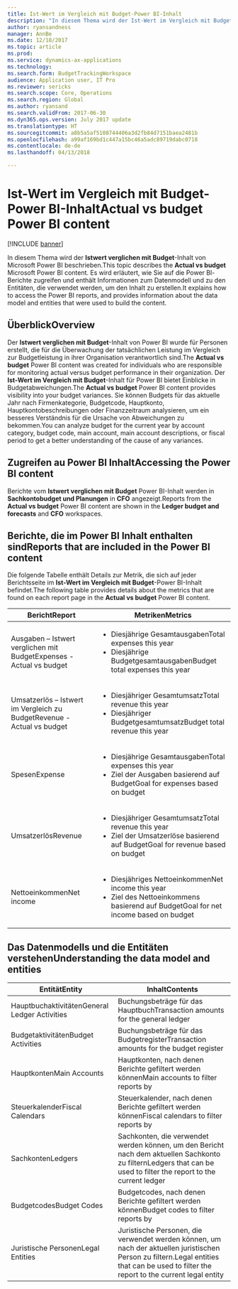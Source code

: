 ```yaml
---
title: Ist-Wert im Vergleich mit Budget-Power BI-Inhalt
description: "In diesem Thema wird der Ist-Wert im Vergleich mit Budget-Power BI-Inhalt beschrieben. Es wird beschrieben, wie auf die Berichte, die im Inhalt enthalten sind, zugegriffen wird und es werden Informationen zum Datenmodell und den Entitäten bereitgestellt, die zum Erstellen des Inhalts verwendet wurden."
author: ryansandness
manager: AnnBe
ms.date: 12/18/2017
ms.topic: article
ms.prod: 
ms.service: dynamics-ax-applications
ms.technology: 
ms.search.form: BudgetTrackingWorkspace
audience: Application user, IT Pro
ms.reviewer: sericks
ms.search.scope: Core, Operations
ms.search.region: Global
ms.author: ryansand
ms.search.validFrom: 2017-06-30
ms.dyn365.ops.version: July 2017 update
ms.translationtype: HT
ms.sourcegitcommit: a8b5a5af5108744406a3d2fb84d7151baea2481b
ms.openlocfilehash: a99af169bd1c447a15bc46a5adc89719dabc0718
ms.contentlocale: de-de
ms.lasthandoff: 04/13/2018

---
```


# <a name="actual-vs-budget-power-bi-content"></a><span data-ttu-id="06f66-104">Ist-Wert im Vergleich mit Budget-Power BI-Inhalt</span><span class="sxs-lookup"><span data-stu-id="06f66-104">Actual vs budget Power BI content</span></span>

[!INCLUDE [banner](../includes/banner.md)]

<span data-ttu-id="06f66-105">In diesem Thema wird der **Istwert verglichen mit Budget**-Inhalt von Microsoft Power BI beschrieben.</span><span class="sxs-lookup"><span data-stu-id="06f66-105">This topic describes the **Actual vs budget** Microsoft Power BI content.</span></span> <span data-ttu-id="06f66-106">Es wird erläutert, wie Sie auf die Power Bl-Berichte zugreifen und enthält Informationen zum Datenmodell und zu den Entitäten, die verwendet werden, um den Inhalt zu erstellen.</span><span class="sxs-lookup"><span data-stu-id="06f66-106">It explains how to access the Power BI reports, and provides information about the data model and entities that were used to build the content.</span></span> 

## <a name="overview"></a><span data-ttu-id="06f66-107">Überblick</span><span class="sxs-lookup"><span data-stu-id="06f66-107">Overview</span></span>

<span data-ttu-id="06f66-108">Der **Istwert verglichen mit Budget**-Inhalt von Power BI wurde für Personen erstellt, die für die Überwachung der tatsächlichen Leistung im Vergleich zur Budgetleistung in ihrer Organisation verantwortlich sind.</span><span class="sxs-lookup"><span data-stu-id="06f66-108">The **Actual vs budget** Power BI content was created for individuals who are responsible for monitoring actual versus budget performance in their organization.</span></span> <span data-ttu-id="06f66-109">Der **Ist-Wert im Vergleich mit Budget**-Inhalt für Power BI bietet Einblicke in Budgetabweichungen.</span><span class="sxs-lookup"><span data-stu-id="06f66-109">The **Actual vs budget** Power BI content provides visibility into your budget variances.</span></span> <span data-ttu-id="06f66-110">Sie können Budgets für das aktuelle Jahr nach Firmenkategorie, Budgetcode, Hauptkonto, Hauptkontobeschreibungen oder Finanzzeitraum analysieren, um ein besseres Verständnis für die Ursache von Abweichungen zu bekommen.</span><span class="sxs-lookup"><span data-stu-id="06f66-110">You can analyze budget for the current year by account category, budget code, main account, main account descriptions, or fiscal period to get a better understanding of the cause of any variances.</span></span> 

## <a name="accessing-the-power-bi-content"></a><span data-ttu-id="06f66-111">Zugreifen au Power BI Inhalt</span><span class="sxs-lookup"><span data-stu-id="06f66-111">Accessing the Power BI content</span></span>
<span data-ttu-id="06f66-112">Berichte vom **Istwert verglichen mit Budget** Power BI-Inhalt werden in **Sachkontobudget und Planungen** in **CFO** angezeigt.</span><span class="sxs-lookup"><span data-stu-id="06f66-112">Reports from the **Actual vs budget** Power BI content are shown in the **Ledger budget and forecasts** and **CFO** workspaces.</span></span>

## <a name="reports-that-are-included-in-the-power-bi-content"></a><span data-ttu-id="06f66-113">Berichte, die im Power BI Inhalt enthalten sind</span><span class="sxs-lookup"><span data-stu-id="06f66-113">Reports that are included in the Power BI content</span></span>
<span data-ttu-id="06f66-114">Die folgende Tabelle enthält Details zur Metrik, die sich auf jeder Berichtsseite im **Ist-Wert im Vergleich mit Budget**-Power BI-Inhalt befindet.</span><span class="sxs-lookup"><span data-stu-id="06f66-114">The following table provides details about the metrics that are found on each report page in the **Actual vs budget** Power BI content.</span></span>


|           <span data-ttu-id="06f66-115">Bericht</span><span class="sxs-lookup"><span data-stu-id="06f66-115">Report</span></span>            |                                       <span data-ttu-id="06f66-116">Metriken</span><span class="sxs-lookup"><span data-stu-id="06f66-116">Metrics</span></span>                                        |
|-----------------------------|--------------------------------------------------------------------------------------|
| <span data-ttu-id="06f66-117">Ausgaben – Istwert verglichen mit Budget</span><span class="sxs-lookup"><span data-stu-id="06f66-117">Expenses - Actual vs budget</span></span> |  <ul><li><span data-ttu-id="06f66-118">Diesjährige Gesamtausgaben</span><span class="sxs-lookup"><span data-stu-id="06f66-118">Total expenses this year</span></span></li><li><span data-ttu-id="06f66-119">Diesjährige Budgetgesamtausgaben</span><span class="sxs-lookup"><span data-stu-id="06f66-119">Budget total expenses this year</span></span></li></ul>  |
| <span data-ttu-id="06f66-120">Umsatzerlös – Istwert im Vergleich zu Budget</span><span class="sxs-lookup"><span data-stu-id="06f66-120">Revenue - Actual vs budget</span></span>  |   <ul><li><span data-ttu-id="06f66-121">Diesjähriger Gesamtumsatz</span><span class="sxs-lookup"><span data-stu-id="06f66-121">Total revenue this year</span></span></li><li><span data-ttu-id="06f66-122">Diesjähriger Budgetgesamtumsatz</span><span class="sxs-lookup"><span data-stu-id="06f66-122">Budget total revenue this year</span></span></li><ul>    |
|           <span data-ttu-id="06f66-123">Spesen</span><span class="sxs-lookup"><span data-stu-id="06f66-123">Expense</span></span>           | <ul><li><span data-ttu-id="06f66-124">Diesjährige Gesamtausgaben</span><span class="sxs-lookup"><span data-stu-id="06f66-124">Total expenses this year</span></span></li><li><span data-ttu-id="06f66-125">Ziel der Ausgaben basierend auf Budget</span><span class="sxs-lookup"><span data-stu-id="06f66-125">Goal for expenses based on budget</span></span> </li><ul> |
|           <span data-ttu-id="06f66-126">Umsatzerlös</span><span class="sxs-lookup"><span data-stu-id="06f66-126">Revenue</span></span>           |  <ul><li><span data-ttu-id="06f66-127">Diesjähriger Gesamtumsatz</span><span class="sxs-lookup"><span data-stu-id="06f66-127">Total revenue this year</span></span></li><li><span data-ttu-id="06f66-128">Ziel der Umsatzerlöse basierend auf Budget</span><span class="sxs-lookup"><span data-stu-id="06f66-128">Goal for revenue based on budget</span></span> </li><ul>  |
|         <span data-ttu-id="06f66-129">Nettoeinkommen</span><span class="sxs-lookup"><span data-stu-id="06f66-129">Net income</span></span>          |  <ul><li><span data-ttu-id="06f66-130">Diesjähriges Nettoeinkommen</span><span class="sxs-lookup"><span data-stu-id="06f66-130">Net income this year</span></span></li><li><span data-ttu-id="06f66-131">Ziel des Nettoeinkommens basierend auf Budget</span><span class="sxs-lookup"><span data-stu-id="06f66-131">Goal for net income based on budget</span></span> </li><ul>  |

## <a name="understanding-the-data-model-and-entities"></a><span data-ttu-id="06f66-132">Das Datenmodells und die Entitäten verstehen</span><span class="sxs-lookup"><span data-stu-id="06f66-132">Understanding the data model and entities</span></span>

|          <span data-ttu-id="06f66-133">Entität</span><span class="sxs-lookup"><span data-stu-id="06f66-133">Entity</span></span>           |                                     <span data-ttu-id="06f66-134">Inhalt</span><span class="sxs-lookup"><span data-stu-id="06f66-134">Contents</span></span>                                     |
|---------------------------|----------------------------------------------------------------------------------|
| <span data-ttu-id="06f66-135">Hauptbuchaktivitäten</span><span class="sxs-lookup"><span data-stu-id="06f66-135">General Ledger Activities</span></span> |                    <span data-ttu-id="06f66-136">Buchungsbeträge für das Hauptbuch</span><span class="sxs-lookup"><span data-stu-id="06f66-136">Transaction amounts for the general ledger</span></span>                    |
|     <span data-ttu-id="06f66-137">Budgetaktivitäten</span><span class="sxs-lookup"><span data-stu-id="06f66-137">Budget Activities</span></span>     |                   <span data-ttu-id="06f66-138">Buchungsbeträge für das Budgetregister</span><span class="sxs-lookup"><span data-stu-id="06f66-138">Transaction amounts for the budget register</span></span>                    |
|       <span data-ttu-id="06f66-139">Hauptkonten</span><span class="sxs-lookup"><span data-stu-id="06f66-139">Main Accounts</span></span>       |                        <span data-ttu-id="06f66-140">Hauptkonten, nach denen Berichte gefiltert werden können</span><span class="sxs-lookup"><span data-stu-id="06f66-140">Main accounts to filter reports by</span></span>                        |
|     <span data-ttu-id="06f66-141">Steuerkalender</span><span class="sxs-lookup"><span data-stu-id="06f66-141">Fiscal Calendars</span></span>      |                      <span data-ttu-id="06f66-142">Steuerkalender, nach denen Berichte gefiltert werden können</span><span class="sxs-lookup"><span data-stu-id="06f66-142">Fiscal calendars to filter reports by</span></span>                       |
|          <span data-ttu-id="06f66-143">Sachkonten</span><span class="sxs-lookup"><span data-stu-id="06f66-143">Ledgers</span></span>          |       <span data-ttu-id="06f66-144">Sachkonten, die verwendet werden können, um den Bericht nach dem aktuellen Sachkonto zu filtern</span><span class="sxs-lookup"><span data-stu-id="06f66-144">Ledgers that can be used to filter the report to the current ledger</span></span>        |
|       <span data-ttu-id="06f66-145">Budgetcodes</span><span class="sxs-lookup"><span data-stu-id="06f66-145">Budget Codes</span></span>        |                        <span data-ttu-id="06f66-146">Budgetcodes, nach denen Berichte gefiltert werden können</span><span class="sxs-lookup"><span data-stu-id="06f66-146">Budget codes to filter reports by</span></span>                         |
|      <span data-ttu-id="06f66-147">Juristische Personen</span><span class="sxs-lookup"><span data-stu-id="06f66-147">Legal Entities</span></span>       | <span data-ttu-id="06f66-148">Juristische Personen, die verwendet werden können, um nach der aktuellen juristischen Person zu filtern.</span><span class="sxs-lookup"><span data-stu-id="06f66-148">Legal entities that can be used to filter the report to the current legal entity</span></span> |


